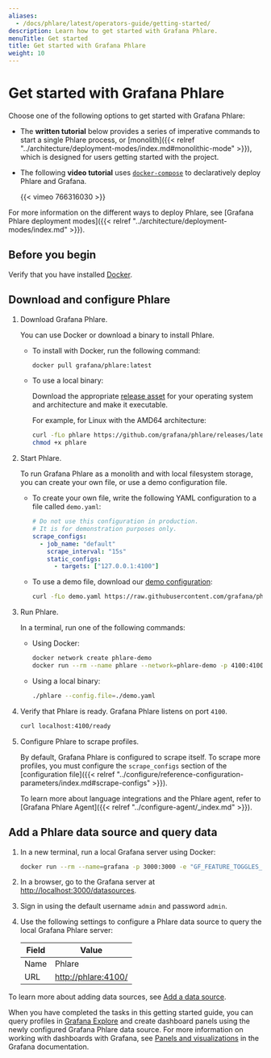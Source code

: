 ```yaml
---
aliases:
  - /docs/phlare/latest/operators-guide/getting-started/
description: Learn how to get started with Grafana Phlare.
menuTitle: Get started
title: Get started with Grafana Phlare
weight: 10
---
```


# Get started with Grafana Phlare

Choose one of the following options to get started with Grafana Phlare:

- The **written tutorial** below provides a series of imperative commands to start a single Phlare process, or [monolith]({{< relref "../architecture/deployment-modes/index.md#monolithic-mode" >}}), which is designed for users getting started with the project. 

- The following **video tutorial** uses [`docker-compose`](https://github.com/grafana/phlare/tree/main/tools/docker-compose) to declaratively deploy Phlare and Grafana.

  {{< vimeo 766316030 >}}

For more information on the different ways to deploy Phlare, see [Grafana Phlare deployment modes]({{< relref "../architecture/deployment-modes/index.md" >}}).

## Before you begin

Verify that you have installed [Docker](https://docs.docker.com/engine/install/).

## Download and configure Phlare

1. Download Grafana Phlare.
  
    You can use Docker or download a binary to install Phlare. 

    - To install with Docker, run the following command:

      ```bash
      docker pull grafana/phlare:latest
        ```

    - To use a local binary:

      Download the appropriate [release asset](https://github.com/grafana/phlare/releases/latest) for your operating system and architecture and make it executable.

      For example, for Linux with the AMD64 architecture:

      ```bash
      curl -fLo phlare https://github.com/grafana/phlare/releases/latest/download/phlare-linux-amd64
      chmod +x phlare
      ```

1. Start Phlare.

    To run Grafana Phlare as a monolith and with local filesystem storage, you can create your own file, or use a demo configuration file. 
    
    - To create your own file, write the following YAML configuration to a file called `demo.yaml`:

      ```yaml
      # Do not use this configuration in production.
      # It is for demonstration purposes only.
      scrape_configs:
        - job_name: "default"
          scrape_interval: "15s"
          static_configs:
            - targets: ["127.0.0.1:4100"]
      ```
    - To use a demo file, download our [demo configuration](https://raw.githubusercontent.com/grafana/phlare/main/cmd/phlare/phlare.yaml):

      ```bash
      curl -fLo demo.yaml https://raw.githubusercontent.com/grafana/phlare/main/cmd/phlare/phlare.yaml
      ```

1. Run Phlare.

    In a terminal, run one of the following commands:

      - Using Docker:

        ```bash
        docker network create phlare-demo
        docker run --rm --name phlare --network=phlare-demo -p 4100:4100 --volume "$(pwd)"/demo.yaml:/etc/phlare/demo.yaml grafana/phlare:latest --config.file=/etc/phlare/demo.yaml
        ```

      - Using a local binary:

        ```bash
        ./phlare --config.file=./demo.yaml
        ```

1. Verify that Phlare is ready. Grafana Phlare listens on port `4100`. 

      ```bash
      curl localhost:4100/ready
      ```

1. Configure Phlare to scrape profiles.

    By default, Grafana Phlare is configured to scrape itself.
    To scrape more profiles, you must configure the `scrape_configs` section of the [configuration file]({{< relref "../configure/reference-configuration-parameters/index.md#scrape-configs" >}}).

    To learn more about language integrations and the Phlare agent, refer to [Grafana Phlare Agent]({{< relref "../configure-agent/_index.md" >}}).

## Add a Phlare data source and query data

1. In a new terminal, run a local Grafana server using Docker:

    ```bash
    docker run --rm --name=grafana -p 3000:3000 -e "GF_FEATURE_TOGGLES_ENABLE=flameGraph" --network=phlare-demo grafana/grafana:main
    ```

1. In a browser, go to the Grafana server at [http://localhost:3000/datasources](http://localhost:3000/datasources).

1. Sign in using the default username `admin` and password `admin`.

1. Use the following settings to configure a Phlare data source to query the local Grafana Phlare server:

   | Field | Value                                                                |
   | ----- | -------------------------------------------------------------------- |
   | Name  | Phlare                                                               |
   | URL   | [http://phlare:4100/](http://phlare:4100/) |

  To learn more about adding data sources, see [Add a data source](https://grafana.com/docs/grafana/latest/datasources/add-a-data-source/).

When you have completed the tasks in this getting started guide, you can query profiles in [Grafana Explore](https://grafana.com/docs/grafana/latest/explore/)
and create dashboard panels using the newly configured Grafana Phlare data source. For more information on working with dashboards with Grafana, see [Panels and visualizations](https://grafana.com/docs/grafana/latest/panels-visualizations/) in the Grafana documentation.

